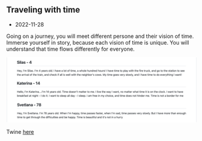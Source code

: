 ## Traveling with time

- 2022-11-28

Going on a journey, you will meet different persone and their vision of time. Immerse yourself in story, because each vision of time is unique. You will understand that time flows differently for everyone. 

![Boat shedule](images/22-11-28/Group_1.png)

Twine [here](https://github.com/MariiaGulkova/head-md-time-in-time-out/tree/main/Prototypes/twine)